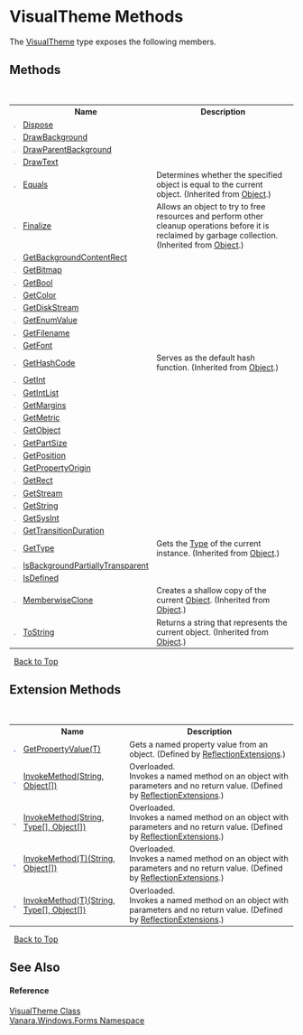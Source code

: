 # VisualTheme Methods
 

The <a href="4efb9283-14e3-3c64-ab49-96ce157ac5b4">VisualTheme</a> type exposes the following members.


## Methods
&nbsp;<table><tr><th></th><th>Name</th><th>Description</th></tr><tr><td>![Public method](media/pubmethod.gif "Public method")</td><td><a href="d538d5f3-5aa3-7de1-b7f3-3de371c78593">Dispose</a></td><td /></tr><tr><td>![Public method](media/pubmethod.gif "Public method")</td><td><a href="040a5f76-f75a-6f86-dcba-e0d08b9adfe8">DrawBackground</a></td><td /></tr><tr><td>![Public method](media/pubmethod.gif "Public method")</td><td><a href="79be7ccf-67a4-cdf4-03e6-b0c0a144cb1d">DrawParentBackground</a></td><td /></tr><tr><td>![Public method](media/pubmethod.gif "Public method")</td><td><a href="a7763c1a-0668-9fd8-93be-b0f76ac5b09c">DrawText</a></td><td /></tr><tr><td>![Public method](media/pubmethod.gif "Public method")</td><td><a href="http://msdn2.microsoft.com/en-us/library/bsc2ak47" target="_blank">Equals</a></td><td>
Determines whether the specified object is equal to the current object.
 (Inherited from <a href="http://msdn2.microsoft.com/en-us/library/e5kfa45b" target="_blank">Object</a>.)</td></tr><tr><td>![Protected method](media/protmethod.gif "Protected method")</td><td><a href="http://msdn2.microsoft.com/en-us/library/4k87zsw7" target="_blank">Finalize</a></td><td>
Allows an object to try to free resources and perform other cleanup operations before it is reclaimed by garbage collection.
 (Inherited from <a href="http://msdn2.microsoft.com/en-us/library/e5kfa45b" target="_blank">Object</a>.)</td></tr><tr><td>![Public method](media/pubmethod.gif "Public method")</td><td><a href="9ad867a5-12a7-cadf-9c41-8005311b8236">GetBackgroundContentRect</a></td><td /></tr><tr><td>![Public method](media/pubmethod.gif "Public method")</td><td><a href="8001ede9-02be-6c19-de99-1260fbd13e80">GetBitmap</a></td><td /></tr><tr><td>![Public method](media/pubmethod.gif "Public method")</td><td><a href="e459acce-4784-2600-e13d-b0b520709a06">GetBool</a></td><td /></tr><tr><td>![Public method](media/pubmethod.gif "Public method")</td><td><a href="5b3ed19e-fbb1-26ae-dd20-6c333c441d81">GetColor</a></td><td /></tr><tr><td>![Public method](media/pubmethod.gif "Public method")</td><td><a href="17b72d22-7612-84ef-8962-469dabf2cd43">GetDiskStream</a></td><td /></tr><tr><td>![Public method](media/pubmethod.gif "Public method")</td><td><a href="adc22c00-d8ed-b803-3d20-666ed05addc6">GetEnumValue</a></td><td /></tr><tr><td>![Public method](media/pubmethod.gif "Public method")</td><td><a href="9ad1b024-15b4-0051-696e-4f0883fcc75d">GetFilename</a></td><td /></tr><tr><td>![Public method](media/pubmethod.gif "Public method")</td><td><a href="5c221b78-2fc2-e472-6f59-63b9c9e54246">GetFont</a></td><td /></tr><tr><td>![Public method](media/pubmethod.gif "Public method")</td><td><a href="http://msdn2.microsoft.com/en-us/library/zdee4b3y" target="_blank">GetHashCode</a></td><td>
Serves as the default hash function.
 (Inherited from <a href="http://msdn2.microsoft.com/en-us/library/e5kfa45b" target="_blank">Object</a>.)</td></tr><tr><td>![Public method](media/pubmethod.gif "Public method")</td><td><a href="af384755-1f9f-c500-774d-1866ebd7f189">GetInt</a></td><td /></tr><tr><td>![Public method](media/pubmethod.gif "Public method")</td><td><a href="d8cf476a-a2fa-da91-d17e-b1b864d19f8f">GetIntList</a></td><td /></tr><tr><td>![Public method](media/pubmethod.gif "Public method")</td><td><a href="a810b2ff-6926-897d-532e-83d1fa2fd001">GetMargins</a></td><td /></tr><tr><td>![Public method](media/pubmethod.gif "Public method")</td><td><a href="937de94e-2ef9-e0f3-a043-b1914330542e">GetMetric</a></td><td /></tr><tr><td>![Public method](media/pubmethod.gif "Public method")</td><td><a href="02b62d6d-6025-c111-4e6c-5b998243a8b4">GetObject</a></td><td /></tr><tr><td>![Public method](media/pubmethod.gif "Public method")</td><td><a href="7c0bd8b1-339c-a1df-d9d8-da85cf929f9d">GetPartSize</a></td><td /></tr><tr><td>![Public method](media/pubmethod.gif "Public method")</td><td><a href="b992d925-734b-3a96-d50e-36b0407cca6d">GetPosition</a></td><td /></tr><tr><td>![Public method](media/pubmethod.gif "Public method")</td><td><a href="96f1dabe-a492-9f5a-b4da-65c75c44730b">GetPropertyOrigin</a></td><td /></tr><tr><td>![Public method](media/pubmethod.gif "Public method")</td><td><a href="17a34736-6e6c-5984-57d0-682f3822e6ac">GetRect</a></td><td /></tr><tr><td>![Public method](media/pubmethod.gif "Public method")</td><td><a href="d954d26a-9536-fadb-c9ab-4af4533d2ce4">GetStream</a></td><td /></tr><tr><td>![Public method](media/pubmethod.gif "Public method")</td><td><a href="3b4fa96a-f70d-73d5-785c-6c9016807e99">GetString</a></td><td /></tr><tr><td>![Public method](media/pubmethod.gif "Public method")</td><td><a href="8c2957b9-0070-1c0a-bd02-1ac2fb3c5de0">GetSysInt</a></td><td /></tr><tr><td>![Public method](media/pubmethod.gif "Public method")</td><td><a href="3fe0f098-4373-e707-ea73-7d7143123e80">GetTransitionDuration</a></td><td /></tr><tr><td>![Public method](media/pubmethod.gif "Public method")</td><td><a href="http://msdn2.microsoft.com/en-us/library/dfwy45w9" target="_blank">GetType</a></td><td>
Gets the <a href="http://msdn2.microsoft.com/en-us/library/42892f65" target="_blank">Type</a> of the current instance.
 (Inherited from <a href="http://msdn2.microsoft.com/en-us/library/e5kfa45b" target="_blank">Object</a>.)</td></tr><tr><td>![Public method](media/pubmethod.gif "Public method")</td><td><a href="dbc3d17a-642b-b69f-e768-240c994795de">IsBackgroundPartiallyTransparent</a></td><td /></tr><tr><td>![Public method](media/pubmethod.gif "Public method")</td><td><a href="50767539-2d2a-679d-2e93-808a2a11a8a5">IsDefined</a></td><td /></tr><tr><td>![Protected method](media/protmethod.gif "Protected method")</td><td><a href="http://msdn2.microsoft.com/en-us/library/57ctke0a" target="_blank">MemberwiseClone</a></td><td>
Creates a shallow copy of the current <a href="http://msdn2.microsoft.com/en-us/library/e5kfa45b" target="_blank">Object</a>.
 (Inherited from <a href="http://msdn2.microsoft.com/en-us/library/e5kfa45b" target="_blank">Object</a>.)</td></tr><tr><td>![Public method](media/pubmethod.gif "Public method")</td><td><a href="http://msdn2.microsoft.com/en-us/library/7bxwbwt2" target="_blank">ToString</a></td><td>
Returns a string that represents the current object.
 (Inherited from <a href="http://msdn2.microsoft.com/en-us/library/e5kfa45b" target="_blank">Object</a>.)</td></tr></table>&nbsp;
<a href="#visualtheme-methods">Back to Top</a>

## Extension Methods
&nbsp;<table><tr><th></th><th>Name</th><th>Description</th></tr><tr><td>![Public Extension Method](media/pubextension.gif "Public Extension Method")</td><td><a href="609b1449-9696-245e-03a2-e22beb84efe1">GetPropertyValue(T)</a></td><td>
Gets a named property value from an object.
 (Defined by <a href="00588eb4-ca31-ef7e-81da-3ce105aa9b63">ReflectionExtensions</a>.)</td></tr><tr><td>![Public Extension Method](media/pubextension.gif "Public Extension Method")</td><td><a href="cc997716-244b-d4f1-e26d-139cc82ce6b0">InvokeMethod(String, Object[])</a></td><td>Overloaded.  
Invokes a named method on an object with parameters and no return value.
 (Defined by <a href="00588eb4-ca31-ef7e-81da-3ce105aa9b63">ReflectionExtensions</a>.)</td></tr><tr><td>![Public Extension Method](media/pubextension.gif "Public Extension Method")</td><td><a href="35c20259-aa16-9a35-254f-8bf630272463">InvokeMethod(String, Type[], Object[])</a></td><td>Overloaded.  
Invokes a named method on an object with parameters and no return value.
 (Defined by <a href="00588eb4-ca31-ef7e-81da-3ce105aa9b63">ReflectionExtensions</a>.)</td></tr><tr><td>![Public Extension Method](media/pubextension.gif "Public Extension Method")</td><td><a href="39c67efc-5f5d-9e71-64bc-8e89b4589f75">InvokeMethod(T)(String, Object[])</a></td><td>Overloaded.  
Invokes a named method on an object with parameters and no return value.
 (Defined by <a href="00588eb4-ca31-ef7e-81da-3ce105aa9b63">ReflectionExtensions</a>.)</td></tr><tr><td>![Public Extension Method](media/pubextension.gif "Public Extension Method")</td><td><a href="4a4da18e-d1a2-3a1f-28b0-10fb9f9646e6">InvokeMethod(T)(String, Type[], Object[])</a></td><td>Overloaded.  
Invokes a named method on an object with parameters and no return value.
 (Defined by <a href="00588eb4-ca31-ef7e-81da-3ce105aa9b63">ReflectionExtensions</a>.)</td></tr></table>&nbsp;
<a href="#visualtheme-methods">Back to Top</a>

## See Also


#### Reference
<a href="4efb9283-14e3-3c64-ab49-96ce157ac5b4">VisualTheme Class</a><br /><a href="c580cf52-4028-70db-28d0-f9b1abc03861">Vanara.Windows.Forms Namespace</a><br />